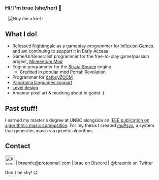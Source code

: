 ### Hi! I'm brae (she/her) 💝

<a href="https://ko-fi.com/braemie" title="Buy me a ko-fi ;p" style="margin-left:10px">
  <img src="https://img.shields.io/badge/Donate-$1-purple?logo=ko-fi&style=flat" alt="Buy me a ko-fi" style="display: inline-block" />
</a>

## What I do!
- Released [Nightingale](https://store.steampowered.com/app/1928980/Nightingale/) as a gameplay programmer for [Inflexion Games](https://www.inflexion.io/), and am continuing to support it in Early Access
- Game/UI/Generalist programmer for the free-to-play game/passion project, [Momentum Mod](https://momentum-mod.org/)
- Engine programmer for the [Strata Source](https://stratasource.org/) engine
    - Credited in popular mod [Portal: Revolution](https://store.steampowered.com/app/601360/Portal_Revolution/)
- Programmer for [catboyZOOM](https://store.steampowered.com/app/2933910/catboyZOOM/)
- [Panorama languages support](https://github.com/panorama-languages-support)
- [Level design](https://github.com/braem-leveldesign)
- Amateur pixel art & mucking about in godot :)

## Past stuff!
I earned my master's degree at UNBC alongside an [IEEE publication on algorithmic music composition](https://ieeexplore.ieee.org/abstract/document/8790099).
For my thesis I created [muPsyc](https://github.com/braem-schoolwork/muPsyc), a system that generates music via genetic algorithm.

## Contact
[<img alt="braemie | LinkedIn" width="30px" src="https://raw.githubusercontent.com/Rush/Font-Awesome-SVG-PNG/master/white/svg/linkedin.svg" />](https://www.linkedin.com/in/brae-stoltz-382101110/) | braemie@protonmail.com | brae on Discord | @braemie on Twitter

Don't be shy! 😊
